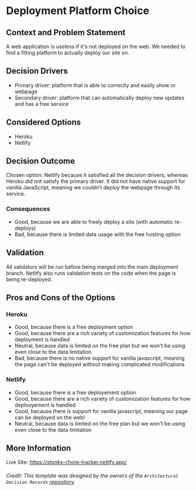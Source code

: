 # Deployment Platform Choice

## Context and Problem Statement

A web application is useless if it's not deployed on the web. We needed to find a fitting platform to actually deploy our site on.

## Decision Drivers

* Primary driver: platform that is able to correctly and easily show or webpage
* Secondary driver: platform that can automatically deploy new updates and has a free service

## Considered Options

* Heroku
* Netlify

## Decision Outcome

Chosen option: Netlify because it satisfied all the decision drivers, whereas Heroku did not satisfy the primary driver.
It did not have native support for vanilla JavaScript, meaning we couldn't deploy the webpage through its service.

### Consequences

* Good, because we are able to freely deploy a site (with automatic re-deploys)
* Bad, because there is limited data usage with the free hosting option

## Validation

All validators will be run before being merged into the main deployment branch. Netlify also runs validation tests on the code
when the page is being re-deployed. 

## Pros and Cons of the Options

### Heroku

* Good, because there is a free deployment option
* Good, because there are a rich variety of customization features for how deployment is handled
* Neutral, because data is limited on the free plan but we won't be using even close to the data limitation.
* Bad, because there is no native support for vanilla javascript, meaning the page can't be deployed without making complicated modifications

### Netlify

* Good, because there is a free deployement option
* Good, because there are a rich variety of customization features for how deplooyement is handled
* Good, because there is support for vanilla javascript, meaning our page can be deployed on the web!
* Neutral, because data is limited on the free plan but we won't be using even close to the data limitation

<!-- This is an optional element. Feel free to remove. -->
## More Information

Live Site: https://stonks-chore-tracker.netlify.app/
 
###### Credit: This template was designed by the owners of the `Architectural Decision Records` [repository](https://github.com/adr/madr/blob/main/template/adr-template.md). 
